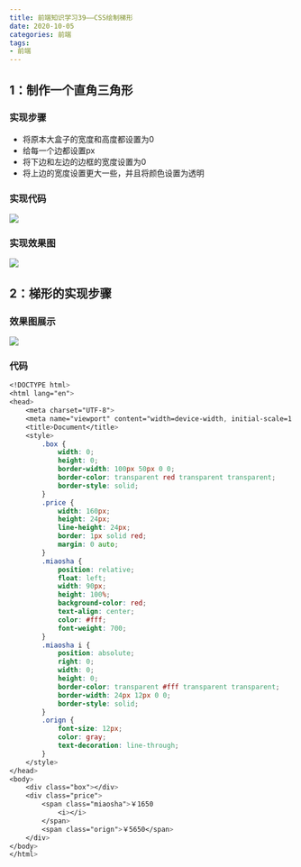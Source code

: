 ```yaml
---
title: 前端知识学习39——CSS绘制梯形
date: 2020-10-05
categories: 前端
tags: 
- 前端
---
```


## 1：制作一个直角三角形
### 实现步骤
* 将原本大盒子的宽度和高度都设置为0
* 给每一个边都设置px
* 将下边和左边的边框的宽度设置为0
* 将上边的宽度设置更大一些，并且将颜色设置为透明

### 实现代码
![](https://jiapeiyang.oss-cn-beijing.aliyuncs.com/img/20201005165424.png)

### 实现效果图
![](https://jiapeiyang.oss-cn-beijing.aliyuncs.com/img/20201005165451.png)

## 2：梯形的实现步骤

### 效果图展示
![](https://jiapeiyang.oss-cn-beijing.aliyuncs.com/img/20201005165544.png)

### 代码
```css
<!DOCTYPE html>
<html lang="en">
<head>
    <meta charset="UTF-8">
    <meta name="viewport" content="width=device-width, initial-scale=1.0">
    <title>Document</title>
    <style>
        .box {
            width: 0;
            height: 0;
            border-width: 100px 50px 0 0;
            border-color: transparent red transparent transparent;
            border-style: solid;
        }
        .price {
            width: 160px;
            height: 24px;
            line-height: 24px;
            border: 1px solid red;
            margin: 0 auto;
        }
        .miaosha {
            position: relative;
            float: left;
            width: 90px;
            height: 100%;
            background-color: red;
            text-align: center;
            color: #fff;
            font-weight: 700;
        }
        .miaosha i {
            position: absolute;
            right: 0;
            width: 0;
            height: 0;
            border-color: transparent #fff transparent transparent;
            border-width: 24px 12px 0 0;
            border-style: solid;
        }
        .orign {
            font-size: 12px;
            color: gray;
            text-decoration: line-through;
        }
    </style>
</head>
<body>
    <div class="box"></div>
    <div class="price">
        <span class="miaosha">￥1650
            <i></i>
        </span>
        <span class="orign">￥5650</span>
    </div>
</body>
</html>
```
